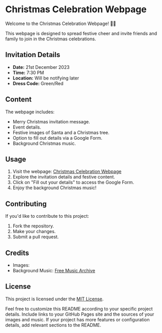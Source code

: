 # Christmas Celebration Webpage

Welcome to the Christmas Celebration Webpage! 🎄🎅

This webpage is designed to spread festive cheer and invite friends and family to join in the Christmas celebrations.

## Invitation Details

- **Date:** 21st December 2023
- **Time:** 7:30 PM
- **Location:** Will be notifying later 
- **Dress Code:** Green/Red

## Content

The webpage includes:

- Merry Christmas invitation message.
- Event details.
- Festive images of Santa and a Christmas tree.
- Option to fill out details via a Google Form.
- Background Christmas music.

## Usage

1. Visit the webpage: [Christmas Celebration Webpage]((https://akitheo.github.io/merrychristmas/))
2. Explore the invitation details and festive content.
3. Click on "Fill out your details" to access the Google Form.
4. Enjoy the background Christmas music!

## Contributing

If you'd like to contribute to this project:

1. Fork the repository.
2. Make your changes.
3. Submit a pull request.

## Credits

- Images: 
- Background Music: [Free Music Archive](https://freemusicarchive.org)

## License

This project is licensed under the [MIT License](LICENSE).

Feel free to customize this README according to your specific project details. Include links to your GitHub Pages site and the sources of your images and music. If your project has more features or configuration details, add relevant sections to the README.




